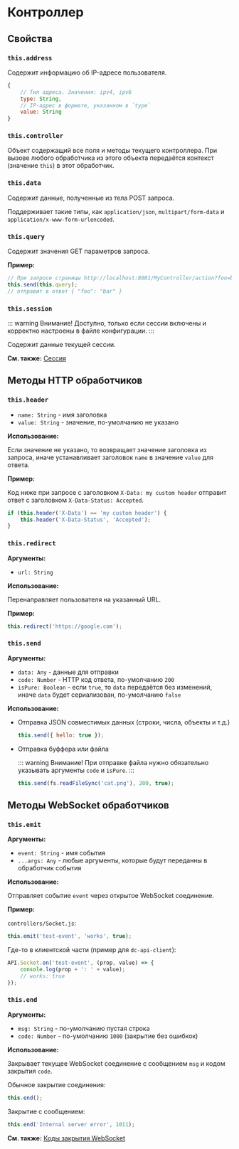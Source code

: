 # Контроллер

## Свойства

### `this.address`

Содержит информацию об IP-адресе пользователя.

```js
{
    // Тип адреса. Значения: ipv4, ipv6
    type: String,
    // IP-адрес в формате, указанном в `type`
    value: String
}
```

### `this.controller`

Объект содержащий все поля и методы текущего контроллера. При вызове любого обработчика
из этого объекта передаётся контекст (значение `this`) в этот обработчик.

### `this.data`

Содержит данные, полученные из тела POST запроса.

Поддерживает такие типы, как `application/json`, `multipart/form-data`
и `application/x-www-form-urlencoded`.

### `this.query`

Содержит значения GET параметров запроса.

**Пример:**

```js
// При запросе страницы http://localhost:8081/MyController/action?foo=bar
this.send(this.query);
// отправит в ответ { "foo": "bar" }
```

### `this.session`

::: warning Внимание!
Доступно, только если сессии включены и корректно настроены в файле конфигурации.
:::

Содержит данные текущей сессии.

**См. также:** [Сессия](./session)

## Методы HTTP обработчиков

### `this.header`

* `name: String` - имя заголовка
* `value: String` - значение, по-умолчанию не указано

**Использование:**

Если значение не указано, то возвращает значение заголовка из запроса, иначе
устанавливает заголовок `name` в значение `value` для ответа.

**Пример:**

Код ниже при запросе с заголовком `X-Data: my custom header` отправит ответ
с заголовком `X-Data-Status: Accepted`.

```js
if (this.header('X-Data') == 'my custom header') {
    this.header('X-Data-Status', 'Accepted');
}
```

### `this.redirect`

**Аргументы:**

* `url: String`

**Использование:**

Перенаправляет пользователя на указанный URL.

**Пример:**

```js
this.redirect('https://google.com');
```

### `this.send`

**Аргументы:**

* `data: Any` - данные для отправки
* `code: Number` - HTTP код ответа, по-умолчанию `200`
* `isPure: Boolean` - если `true`, то `data` передаётся без изменений, иначе `data` будет сериализован, по-умолчанию `false`

**Использование:**

* Отправка JSON совместимых данных (строки, числа, объекты и т.д.)

  ```js
  this.send({ hello: true });
  ```

* Отправка буффера или файла

  ::: warning Внимание!
  При отправке файла нужно обязательно указывать аргументы `code` и `isPure`.
  :::

  ```js
  this.send(fs.readFileSync('cat.png'), 200, true);
  ```

## Методы WebSocket обработчиков

### `this.emit`

**Аргументы:**

* `event: String` - имя события
* `...args: Any` - любые аргументы, которые будут переданны в обработчик события

**Использование:**

Отправляет событие `event` через открытое WebSocket соединение.

**Пример:**

`controllers/Socket.js`:

```js
this.emit('test-event', 'works', true);
```

Где-то в клиентской части (пример для `dc-api-client`):

```js
API.Socket.on('test-event', (prop, value) => {
    console.log(prop + ': ' + value);
    // works: true
});
```

### `this.end`

**Аргументы:**

* `msg: String` - по-умолчанию пустая строка
* `code: Number` - по-умолчанию `1000` (закрытие без ошибкок)

**Использование:**

Закрывает текущее WebSocket соединение с сообщением `msg` и кодом закрытия `code`.

Обычное закрытие соединения:

```js
this.end();
```

Закрытие с сообщением:

```js
this.end('Internal server error', 1011);
```

**См. также:** [Коды закрытия WebSocket](https://github.com/Luka967/websocket-close-codes)
